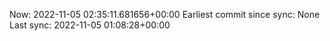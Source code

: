 Now: 2022-11-05 02:35:11.681656+00:00 Earliest commit since sync: None Last sync: 2022-11-05 01:08:28+00:00
